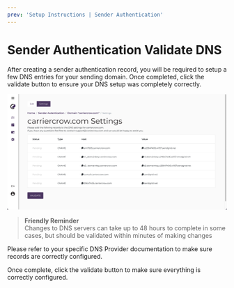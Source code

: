 ```yaml
---
prev: 'Setup Instructions | Sender Authentication'
---
```

# Sender Authentication Validate DNS

After creating a sender authentication record, you will be required to setup a few DNS entries for your sending domain. Once completed, click the validate button to ensure your DNS setup was completely correctly.

![Validate DNS](/images/screens/sender-authentication-validate-dns.png)

<blockquote class="info"><b><vue-feather type="info" style="width: 15px; position: relative; top: 2px;"></vue-feather> Friendly Reminder</b><br />Changes to DNS servers can take up to 48 hours to complete in some cases, but should be validated within minutes of making changes</blockquote>

Please refer to your specific DNS Provider documentation to make sure records are correctly configured.

Once complete, click the validate button to make sure everything is correctly configured.
